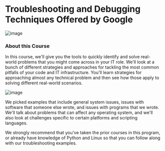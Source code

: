 # Troubleshooting and Debugging Techniques Offered by Google

![image](https://user-images.githubusercontent.com/64667212/141997081-9f09c594-07da-425f-88d9-1516b624d481.png)

### About this Course

In this course, we'll give you the tools to quickly identify and solve real-world problems that you might come across in your IT role. We'll look at a bunch of different strategies and approaches for tackling the most common pitfalls of your code and IT infrastructure. You'll learn strategies for approaching almost any technical problem and then see how those apply to solving different real-world scenarios. 

![image](https://user-images.githubusercontent.com/64667212/141997462-e8870a30-e301-4d5f-9a2e-a48538f79360.png)

We picked examples that include general system issues, issues with software that someone else wrote, and issues with programs that we wrote. We'll talk about problems that can affect any operating system, and we'll also look at challenges specific to certain platforms and scripting languages.

We strongly recommend that you’ve taken the prior courses in this program, or already have knowledge of Python and Linux so that you can follow along with our troubleshooting examples.
